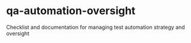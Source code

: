 # qa-automation-oversight
Checklist and documentation for managing test automation strategy and oversight
